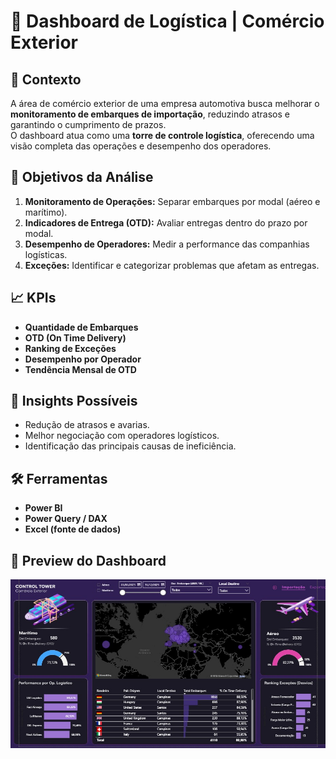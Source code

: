 # 🚚 Dashboard de Logística | Comércio Exterior

## 🏢 Contexto
A área de comércio exterior de uma empresa automotiva busca melhorar o **monitoramento de embarques de importação**, reduzindo atrasos e garantindo o cumprimento de prazos.  
O dashboard atua como uma **torre de controle logística**, oferecendo uma visão completa das operações e desempenho dos operadores.

## 🎯 Objetivos da Análise
1. **Monitoramento de Operações:** Separar embarques por modal (aéreo e marítimo).  
2. **Indicadores de Entrega (OTD):** Avaliar entregas dentro do prazo por modal.  
3. **Desempenho de Operadores:** Medir a performance das companhias logísticas.  
4. **Exceções:** Identificar e categorizar problemas que afetam as entregas.

## 📈 KPIs
- **Quantidade de Embarques**  
- **OTD (On Time Delivery)**  
- **Ranking de Exceções**  
- **Desempenho por Operador**  
- **Tendência Mensal de OTD**  

## 🧠 Insights Possíveis
- Redução de atrasos e avarias.  
- Melhor negociação com operadores logísticos.  
- Identificação das principais causas de ineficiência.  

## 🛠️ Ferramentas
- **Power BI**  
- **Power Query / DAX**  
- **Excel (fonte de dados)**  

## 📸 Preview do Dashboard
<img src="Dashboard Logística.jpg" alt="Preview do Dashboard" />

